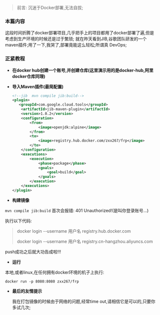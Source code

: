 > 前言: 沉迷于Docker部署,无法自拔;

### 本篇内容

这段时间折腾了docker部署项目,几乎把手上的项目都用了docker部署了遍,但是考虑到生产环境的时候还是过于繁琐; 就在昨天看到JIB,谷歌团队研发的一个maven插件;用了一下,我哭了,部署竟能这么轻松;所谓真 DevOps;

### 正紧教程

- **在docker hub创建一个账号,并创建仓库(这里演示用的是docker-hub,阿里docker仓库同理)**

- **导入Maven插件(最简配置)**

  ```xml
  <!--jib  mvn compile jib:build-->
  <plugin>
     <groupId>com.google.cloud.tools</groupId>
      <artifactId>jib-maven-plugin</artifactId>
      <version>1.0.2</version>
      <configuration>
          <from>
              <image>openjdk:alpine</image>
          </from>
          <to>
              <image>registry.hub.docker.com/zxx267/frp</image>
          </to>
      </configuration>
      <executions>
          <execution>
              <phase>package</phase>
              <goals>
                  <goal>build</goal>
              </goals>
          </execution>
      </executions>
  </plugin>
  ```

- **构建镜像**

```mvn compile jib:build``` 首次会报错: 401 Unauthorized!(是叫你登录账号...)

执行以下代码:

> docker login --username 用户名 registry.hub.docker.com
>
> docker login --username 用户名 registry.cn-hangzhou.aliyuncs.com

push成功之后就大功告成啦!!!

- **运行**

本地,或者linux,在任何拥有docker环境的机子上执行:

```docker run -p 8080:8080 zxx267/frp```

- **最后的友情提示**

  我在打包镜像的时候由于网络的问题,经常time out,请相信它是可以的,只要你多试几次;